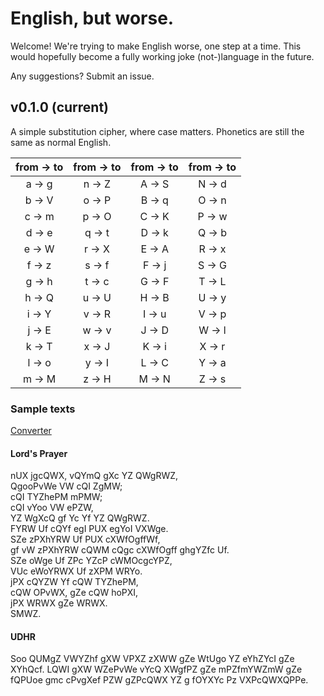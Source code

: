# English, but worse.
Welcome! We're trying to make English worse, one step at a time. This would hopefully become a fully working joke (not-)language in the future.

Any suggestions? Submit an issue.

## v0.1.0 (current)
A simple substitution cipher, where case matters. Phonetics are still the same as normal English.

from → to | from → to | from → to | from → to
:---: | :---: | :---: | :---:
a → g | n → Z | A → S | N → d
b → V | o → P | B → q | O → n
c → m | p → O | C → K | P → w
d → e | q → t | D → k | Q → b
e → W | r → X | E → A | R → x
f → z | s → f | F → j | S → G
g → h | t → c | G → F | T → L
h → Q | u → U | H → B | U → y
i → Y | v → R | I → u | V → p
j → E | w → v | J → D | W → l
k → T | x → J | K → i | X → r
l → o | y → I | L → C | Y → a
m → M | z → H | M → N | Z → s

### Sample texts

[Converter](https://repl.it/@AJLee/convert-english-to-worse)

#### Lord's Prayer

nUX jgcQWX, vQYmQ gXc YZ QWgRWZ,  
QgooPvWe VW cQI ZgMW;  
cQI TYZhePM mPMW;  
cQI vYoo VW ePZW,  
YZ WgXcQ gf Yc Yf YZ QWgRWZ.  
FYRW Uf cQYf egI PUX egYoI VXWge.  
SZe zPXhYRW Uf PUX cXWfOgffWf,  
gf vW zPXhYRW cQWM cQgc cXWfOgff ghgYZfc Uf.  
SZe oWge Uf ZPc YZcP cWMOcgcYPZ,  
VUc eWoYRWX Uf zXPM WRYo.  
jPX cQYZW Yf cQW TYZhePM,  
cQW OPvWX, gZe cQW hoPXI,  
jPX WRWX gZe WRWX.  
SMWZ.

#### UDHR

Soo QUMgZ VWYZhf gXW VPXZ zXWW gZe WtUgo YZ eYhZYcI gZe XYhQcf. LQWI gXW WZePvWe vYcQ XWgfPZ gZe mPZfmYWZmW gZe fQPUoe gmc cPvgXef PZW gZPcQWX YZ g fOYXYc Pz VXPcQWXQPPe.
